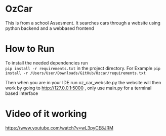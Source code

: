 
# OzCar
This is from a school Assesment. It searches cars through a website using python backend and a webbased frontend 

# How to Run
To install the needed dependencies run  
`pip install -r requirements.txt`
in the project directory. For Example `pip install -r /Users/User/Downloads/GitHub/Ozcar/requirements.txt`

Then when you are in your IDE run oz_car_website.py the website will then work by going to http://127.0.0.1:5000 , only use main.py for a terminal based interface

# Video of it working
https://www.youtube.com/watch?v=wL3pyCE8JRM


